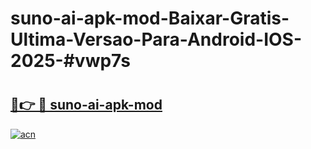 # suno-ai-apk-mod-Baixar-Gratis-Ultima-Versao-Para-Android-IOS-2025-#vwp7s

# <h2><a href="https://ainizakaria.my?title=suno-ai-apk-mod&ref=24M">🔗👉 🔴 suno-ai-apk-mod</a></h2>

[![acn](https://github.com/user-attachments/assets/0f9c940e-d8b0-45ae-aac7-cd30a18b3e1c)](https://ainizakaria.my?title=suno-ai-apk-mod&ref=24M)

